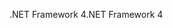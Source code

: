 <span data-ttu-id="4a5da-101">.NET Framework 4</span><span class="sxs-lookup"><span data-stu-id="4a5da-101">.NET Framework 4</span></span>